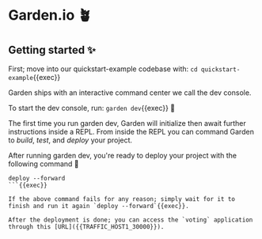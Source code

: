 # Garden.io 🪴

## Getting started ✨

First; move into our quickstart-example codebase with: `cd quickstart-example`{{exec}}

Garden ships with an interactive command center we call the dev console.

To start the dev console, run:  `garden dev`{{exec}} 🔨

The first time you run garden dev, Garden will initialize then await further instructions inside a REPL. From inside the REPL you can command Garden to *build*, *test*, and *deploy* your project. <br>

After running garden dev, you're ready to deploy your project with the following command 🚀

```
deploy --forward
```{{exec}}

If the above command fails for any reason; simply wait for it to finish and run it again `deploy --forward`{{exec}}.

After the deployment is done; you can access the `voting` application through this [URL]({{TRAFFIC_HOST1_30000}}).
